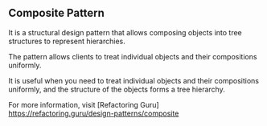 ## Composite Pattern

It is a structural design pattern that allows composing objects into tree structures to represent hierarchies.

The pattern allows clients to treat individual objects and their compositions uniformly.

It is useful when you need to treat individual objects and their compositions uniformly, and the structure of the objects forms a tree hierarchy.

For more information, visit [Refactoring Guru] https://refactoring.guru/design-patterns/composite
